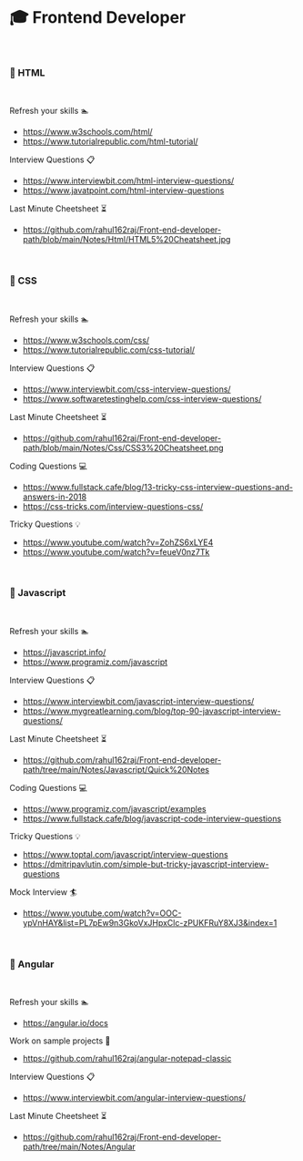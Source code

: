 # :mortar_board: Frontend Developer
<br/> 

### :blue_book: HTML    
<br/> 
  
Refresh your skills :swimmer:
* https://www.w3schools.com/html/
* https://www.tutorialrepublic.com/html-tutorial/

Interview Questions :clipboard:
* https://www.interviewbit.com/html-interview-questions/
* https://www.javatpoint.com/html-interview-questions
 
Last Minute Cheetsheet :hourglass_flowing_sand:
* https://github.com/rahul162raj/Front-end-developer-path/blob/main/Notes/Html/HTML5%20Cheatsheet.jpg
<br/> 

### :blue_book: CSS  
<br/> 
  
Refresh your skills :swimmer:
* https://www.w3schools.com/css/
* https://www.tutorialrepublic.com/css-tutorial/

Interview Questions :clipboard:
* https://www.interviewbit.com/css-interview-questions/
* https://www.softwaretestinghelp.com/css-interview-questions/
 
Last Minute Cheetsheet :hourglass_flowing_sand:
* https://github.com/rahul162raj/Front-end-developer-path/blob/main/Notes/Css/CSS3%20Cheatsheet.png

Coding Questions :computer:
* https://www.fullstack.cafe/blog/13-tricky-css-interview-questions-and-answers-in-2018
* https://css-tricks.com/interview-questions-css/

Tricky Questions :bulb:
* https://www.youtube.com/watch?v=ZohZS6xLYE4
* https://www.youtube.com/watch?v=feueV0nz7Tk
<br/> 

### :blue_book: Javascript
<br/> 
  
Refresh your skills :swimmer:
* https://javascript.info/
* https://www.programiz.com/javascript

Interview Questions :clipboard:
* https://www.interviewbit.com/javascript-interview-questions/
* https://www.mygreatlearning.com/blog/top-90-javascript-interview-questions/
 
Last Minute Cheetsheet :hourglass_flowing_sand:
* https://github.com/rahul162raj/Front-end-developer-path/tree/main/Notes/Javascript/Quick%20Notes

Coding Questions :computer:
* https://www.programiz.com/javascript/examples
* https://www.fullstack.cafe/blog/javascript-code-interview-questions

Tricky Questions :bulb:
* https://www.toptal.com/javascript/interview-questions
* https://dmitripavlutin.com/simple-but-tricky-javascript-interview-questions

Mock Interview :surfer:
* https://www.youtube.com/watch?v=OOC-ypVnHAY&list=PL7pEw9n3GkoVxJHpxClc-zPUKFRuY8XJ3&index=1

<br/> 

### :blue_book: Angular 
<br/> 
  
Refresh your skills :swimmer:
* https://angular.io/docs

Work on sample projects :bicyclist:
* https://github.com/rahul162raj/angular-notepad-classic

Interview Questions :clipboard:
* https://www.interviewbit.com/angular-interview-questions/
 
Last Minute Cheetsheet :hourglass_flowing_sand:
* https://github.com/rahul162raj/Front-end-developer-path/tree/main/Notes/Angular









